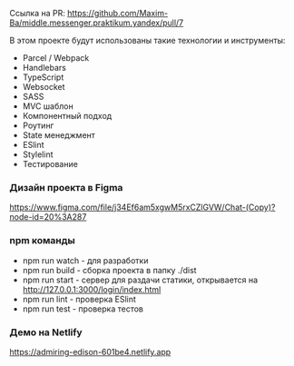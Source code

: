  Ссылка на PR: https://github.com/Maxim-Ba/middle.messenger.praktikum.yandex/pull/7

В этом проекте будут использованы такие технологии и инструменты:

- Parcel / Webpack
- Handlebars
- TypeScript
- Websocket
- SASS
- MVC шаблон
- Компонентный подход
- Роутинг
- State менеджмент
- ESlint
- Stylelint
- Тестирование

### Дизайн проекта в Figma

https://www.figma.com/file/j34Ef6am5xgwM5rxCZlGVW/Chat-(Copy)?node-id=20%3A287

### npm команды

- npm run watch - для разработки
- npm run build - сборка проекта в папку ./dist
- npm run start - сервер для раздачи статики, открывается на http://127.0.0.1:3000/login/index.html
- npm run lint - проверка ESlint
- npm run test - проверка тестов

### Демо на Netlify

https://admiring-edison-601be4.netlify.app
